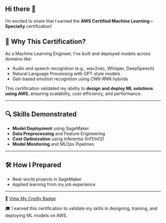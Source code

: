 ## Hi there 👋

I’m excited to share that I earned the **AWS Certified Machine Learning – Specialty** certification!

## 🧭 Why This Certification?

As a Machine Learning Engineer, I’ve built and deployed models across domains like:

- Audio and speech recognition (e.g., wav2vec, Whisper, DeepSpeech)
- Natural Language Processing with GPT-style models
- Gait-based emotion recognition using CNN-RNN hybrids

This certification validated my ability to **design and deploy ML solutions using AWS**, ensuring scalability, cost-efficiency, and performance.

---

## 🔍 Skills Demonstrated

- **Model Deployment** using SageMaker
- **Data Preprocessing** and Feature Engineering
- **Cost Optimization** using Inferentia (Inf1/Inf2)
- **Model Monitoring** and MLOps Pipelines

---

## 🛠️ How I Prepared

- Real-world projects in SageMaker  
- Applied learning from my job experience

---


📜 [View My Credly Badge](https://www.credly.com/badges/94aae541-80c5-4a74-ac37-7d6c470f5b89/public_url)

🎓 I earned this certification to validate my skills in designing, training, and deploying ML models on AWS.  



